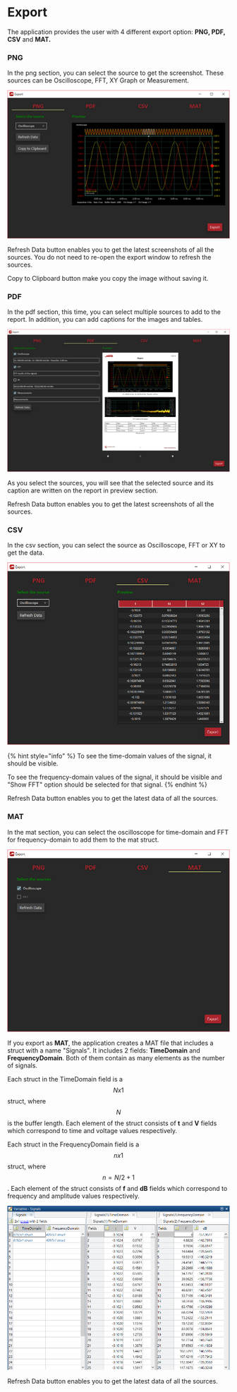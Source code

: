 # Export

The application provides the user with 4 different export option: **PNG, PDF,  CSV** and **MAT.**

### **PNG**

In the png section, you can select the source to get the screenshot. These sources can be Oscilloscope, FFT, XY Graph or Measurement.

![Export as PNG](../../../../.gitbook/assets/image%20%28109%29.png)

Refresh Data button enables you to get the latest screenshots of all the sources. You do not need to re-open the export window to refresh the sources.

Copy to Clipboard button make you copy the image without saving it.

### PDF

In the pdf section, this time, you can select multiple sources to add to the report. In addition, you can add captions for the images and tables.  

![Export as PDF](../../../../.gitbook/assets/image%20%2851%29.png)

As you select the sources, you will see that the selected source and its caption are written on the report in preview section.

Refresh Data button enables you to get the latest screenshots of all the sources.

### CSV

In the csv section, you can select the source as Oscilloscope, FFT or XY to get the data.

![Export as CSV](../../../../.gitbook/assets/image%20%28145%29.png)

{% hint style="info" %}
To see the time-domain values of the signal, it should be visible.

To see the frequency-domain values of the signal, it should be visible and "Show FFT" option should be selected for that signal.
{% endhint %}

Refresh Data button enables you to get the latest data of all the sources.

### MAT

In the mat section, you can select the oscilloscope for time-domain and FFT for frequency-domain to add them to the mat struct.

![Export as MAT](../../../../.gitbook/assets/image%20%28169%29.png)

If you export as **MAT**, the application creates a MAT file that includes a struct with a name "Signals". It includes 2 fields: **TimeDomain** and **FrequencyDomain**.  Both of them contain as many elements as the number of signals. 

Each struct in the TimeDomain field is a $$Nx1 $$ struct, where $$N$$ is the buffer length. Each element of the struct consists of **t** and **V** fields which correspond to time and voltage values respectively.

Each struct in the FrequencyDomain field is a $$nx1 $$ struct, where $$n = N/2+1$$. Each element of the struct consists of **f** and **dB** fields which correspond to frequency and amplitude values respectively.

![Exported mat struct](../../../../.gitbook/assets/image%20%2875%29.png)

Refresh Data button enables you to get the latest data of all the sources.


